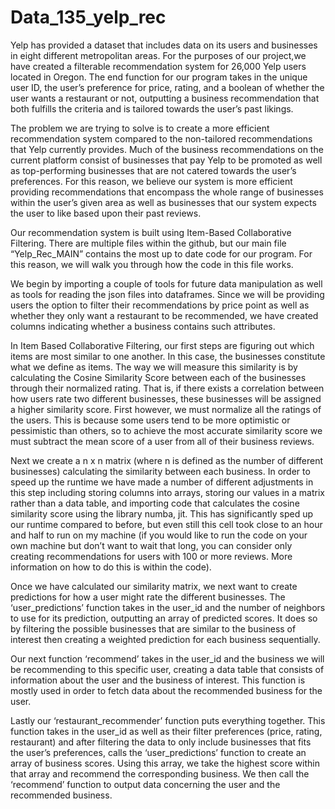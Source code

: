 # Data_135_yelp_rec

  Yelp has provided a dataset that includes data on its users and businesses in eight different
metropolitan areas. For the purposes of our project,we have created a filterable recommendation
system for 26,000 Yelp users located in Oregon. The end function for our program takes in the
unique user ID, the user’s preference for price, rating, and a boolean of whether the user wants a
restaurant or not, outputting a business recommendation that both fulfills the criteria and is tailored
towards the user’s past likings.

  The problem we are trying to solve is to create a more efficient recommendation system
compared to the non-tailored recommendations that Yelp currently provides. Much of the business
recommendations on the current platform consist of businesses that pay Yelp to be promoted as
well as top-performing businesses that are not catered towards the user’s preferences. For this
reason, we believe our system is more efficient providing recommendations that encompass the
whole range of businesses within the user’s given area as well as businesses that our system expects
the user to like based upon their past reviews.

  Our recommendation system is built using Item-Based Collaborative Filtering. There are
multiple files within the github, but our main file “Yelp_Rec_MAIN” contains the most up to date
code for our program. For this reason, we will walk you through how the code in this file works.

  We begin by importing a couple of tools for future data manipulation as well as tools for
reading the json files into dataframes. Since we will be providing users the option to filter their
recommendations by price point as well as whether they only want a restaurant to be recommended,
we have created columns indicating whether a business contains such attributes.

  In Item Based Collaborative Filtering, our first steps are figuring out which items are most
similar to one another. In this case, the businesses constitute what we define as items. The way we
will measure this similarity is by calculating the Cosine Similarity Score between each of the
businesses through their normalized rating. That is, if there exists a correlation between how users
rate two different businesses, these businesses will be assigned a higher similarity score. First
however, we must normalize all the ratings of the users. This is because some users tend to be more
optimistic or pessimistic than others, so to achieve the most accurate similarity score we must
subtract the mean score of a user from all of their business reviews.

  Next we create a n x n matrix (where n is defined as the number of different businesses)
calculating the similarity between each business. In order to speed up the runtime we have made a
number of different adjustments in this step including storing columns into arrays, storing our values
in a matrix rather than a data table, and importing code that calculates the cosine similarity score
using the library numba, jit. This has significantly sped up our runtime compared to before, but even
still this cell took close to an hour and half to run on my machine (if you would like to run the code
on your own machine but don’t want to wait that long, you can consider only creating
recommendations for users with 100 or more reviews. More information on how to do this is within
the code).

  Once we have calculated our similarity matrix, we next want to create predictions for how a
user might rate the different businesses. The ‘user_predictions’ function takes in the user_id and the
number of neighbors to use for its prediction, outputting an array of predicted scores. It does so by
filtering the possible businesses that are similar to the business of interest then creating a weighted
prediction for each business sequentially.

  Our next function ‘recommend’ takes in the user_id and the business we will be
recommending to this specific user, creating a data table that consists of information about the user
and the business of interest. This function is mostly used in order to fetch data about the
recommended business for the user.

  Lastly our ‘restaurant_recommender’ function puts everything together. This function takes
in the user_id as well as their filter preferences (price, rating, restaurant) and after filtering the data to
only include businesses that fits the user’s preferences, calls the ‘user_predictions’ function to create
an array of business scores. Using this array, we take the highest score within that array and
recommend the corresponding business. We then call the ‘recommend’ function to output data
concerning the user and the recommended business.
